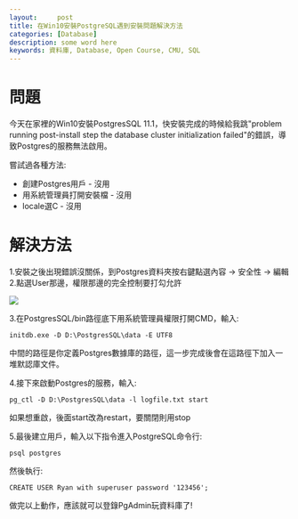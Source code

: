 ```yaml
---
layout:     post
title: 在Win10安裝PostgreSQL遇到安裝問題解決方法
categories: [Database]
description: some word here
keywords: 資料庫, Database, Open Course, CMU, SQL
---
```


# 問題
今天在家裡的Win10安裝PostgresSQL 11.1，快安裝完成的時候給我跳"problem running post-install step the database cluster initialization failed"的錯誤，導致Postgres的服務無法啟用。

嘗試過各種方法:
* 創建Postgres用戶 - 沒用
* 用系統管理員打開安裝檔 - 沒用
* locale選C - 沒用

# 解決方法

1.安裝之後出現錯誤沒關係，到Postgres資料夾按右鍵點選內容 -> 安全性 -> 編輯
2.點選User那邊，權限那邊的完全控制要打勾允許

![](https://i.imgur.com/J7lLCek.jpg)

3.在PostgresSQL/bin路徑底下用系統管理員權限打開CMD，輸入:

```
initdb.exe -D D:\PostgresSQL\data -E UTF8
```
中間的路徑是你定義Postgres數據庫的路徑，這一步完成後會在這路徑下加入一堆默認庫文件。

4.接下來啟動Postgres的服務，輸入:

```
pg_ctl -D D:\PostgresSQL\data -l logfile.txt start
```
如果想重啟，後面start改為restart，要關閉則用stop

5.最後建立用戶，輸入以下指令進入PostgreSQL命令行:

```
psql postgres
```
然後執行:
```
CREATE USER Ryan with superuser password '123456';
```
做完以上動作，應該就可以登錄PgAdmin玩資料庫了!